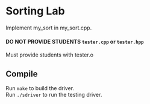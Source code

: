 # Sorting Lab

Implement my_sort in my_sort.cpp.  

#### DO NOT PROVIDE STUDENTS `tester.cpp` or `tester.hpp` 
Must provide students with tester.o  


## Compile

Run `make` to build the driver.  
Run `./sdriver` to run the testing driver.  
